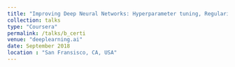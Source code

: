 ```yaml
---
title: "Improving Deep Neural Networks: Hyperparameter tuning, Regularization and Optimization"
collection: talks
type: "Coursera"
permalink: /talks/b_certi
venue: "deeplearning.ai"
date: September 2018
location : "San Fransisco, CA, USA"
---
```

